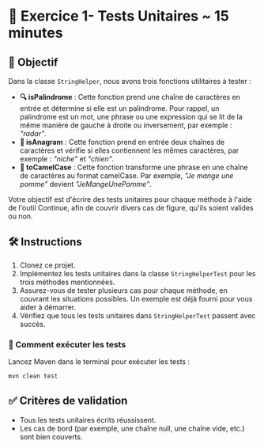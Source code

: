 # 📝 Exercice 1- Tests Unitaires ~ 15 minutes

## 🎯 Objectif
Dans la classe `StringHelper`, nous avons trois fonctions utilitaires à tester :

- **🔍 isPalindrome** : Cette fonction prend une chaîne de caractères en entrée et détermine si elle est un palindrome. Pour rappel, un palindrome est un mot, une phrase ou une expression qui se lit de la même manière de gauche à droite ou inversement, par exemple : _"radar"_.
- **🔄 isAnagram** : Cette fonction prend en entrée deux chaînes de caractères et vérifie si elles contiennent les mêmes caractères, par exemple : _"niche"_ et _"chien"_.
- **🐪 toCamelCase** : Cette fonction transforme une phrase en une chaîne de caractères au format camelCase. Par exemple, _"Je mange une pomme"_ devient _"JeMangeUnePomme"_.

Votre objectif est d'écrire des tests unitaires pour chaque méthode à l'aide de l'outil Continue, afin de couvrir divers cas de figure, qu'ils soient valides ou non.

## 🛠️ Instructions

1. Clonez ce projet.
2. Implémentez les tests unitaires dans la classe `StringHelperTest` pour les trois méthodes mentionnées.
3. Assurez-vous de tester plusieurs cas pour chaque méthode, en couvrant les situations possibles. Un exemple est déjà fourni pour vous aider à démarrer.
4. Vérifiez que tous les tests unitaires dans `StringHelperTest` passent avec succès.


### 🚀 Comment exécuter les tests
Lancez Maven dans le terminal pour exécuter les tests :

```bash
mvn clean test
```

## ✅ Critères de validation
- Tous les tests unitaires écrits réussissent.
- Les cas de bord (par exemple, une chaîne null, une chaîne vide, etc.) sont bien couverts.